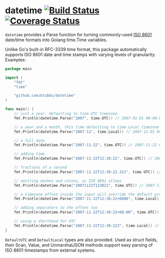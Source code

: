 # datetime [![Build Status](https://travis-ci.org/btubbs/datetime.svg?branch=master)](https://travis-ci.org/btubbs/datetime) [![Coverage Status](https://coveralls.io/repos/github/btubbs/datetime/badge.svg?branch=master)](https://coveralls.io/github/btubbs/datetime?branch=master)

`datetime` provides a Parse function for turning commonly-used 
[ISO 8601](https://www.iso.org/iso-8601-date-and-time-format.html) date/time formats into
Golang time.Time variables. 

Unlike Go's built-in RFC-3339 time format, this package automatically supports ISO 8601 date and
time stamps with varying levels of granularity.  Examples:

```go
package main

import (
	"fmt"
	"time"

	"github.com/btubbs/datetime"
)

func main() {
	// just a year, defaulting to time.UTC timezone
	fmt.Println(datetime.Parse("2007", time.UTC)) // 2007-01-01 00:00:00 +0000 UTC <nil>

	// a year and a month, this time defaulting to time.Local timezone
	fmt.Println(datetime.Parse("2007-11", time.Local)) // 2007-11-01 00:00:00 -0600 MDT <nil>

	// a full date
	fmt.Println(datetime.Parse("2007-11-22", time.UTC)) // 2007-11-22 00:00:00 +0000 UTC <nil>

	// adding time
	fmt.Println(datetime.Parse("2007-11-22T12:30:22", time.UTC)) // 2007-11-22 12:30:22 -0700 MST <nil>

	// fractions of a second
	fmt.Println(datetime.Parse("2007-11-22T12:30:22.321", time.UTC)) // 2007-11-22 12:30:22.321 -0700 MST <nil>

	// omitting dashes and colons, as ISO 8601 allows
	fmt.Println(datetime.Parse("20071122T123022", time.UTC)) // 2007-11-22 12:30:22 -0700 MST <nil>

	// a timezone offset inside the input will override the default provided to datetime.Parse
	fmt.Println(datetime.Parse("2007-11-22T12:30:22+0800", time.Local)) // 2007-11-22 12:30:22 +0800 +0800 <nil>

	// adding separators to the offset too
	fmt.Println(datetime.Parse("2007-11-22T12:30:22+08:00", time.UTC)) // 2007-11-22 12:30:22 +0800 +08:00 <nil>

	// using a shorthand for UTC
	fmt.Println(datetime.Parse("2007-11-22T12:30:22Z", time.Local)) // 2007-11-22 12:30:22 +0000 UTC <nil>
}
```

`DefaultUTC` and `DefaultLocal` types are also provided.  Used as struct fields, their Scan, Value,
and UnmarshalJSON methods support easy parsing of ISO 8601 timestamps from external systems.
